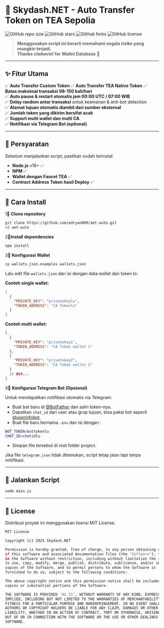 # 🚀 Skydash.NET - Auto Transfer Token on TEA Sepolia  
![GitHub repo size](https://img.shields.io/github/repo-size/adryan089/aet-auto?style=flat-square)
![GitHub stars](https://img.shields.io/github/stars/adryan089/aet-auto?style=flat-square)
![GitHub forks](https://img.shields.io/github/forks/adryan089/aet-auto?style=flat-square)
![GitHub license](https://img.shields.io/github/license/adryan089/aet-auto?style=flat-square)

> **Menggunakan script ini berarti memahami segala risiko yang mungkin terjadi.**  
> **Thanks clwkevin! for Wallet Database** 💙  

---

## ✨ Fitur Utama  
✅ **Auto Transfer Custom Token** 
✅ **Auto Transfer TEA Native Token**
✅ **Batas maksimal transaksi 98-150 kali/hari**  
✅ **Auto pause & restart otomatis jam 00:00 UTC / 07:00 WIB**  
✅ **Delay random antar transaksi** untuk keamanan & anti-bot detection  
✅ **Alamat tujuan otomatis diambil dari sumber eksternal**  
✅ **Jumlah token yang dikirim bersifat acak**  
✅ **Support multi wallet dan multi CA**  
✅ **Notifikasi via Telegram Bot (optional)**

---

## 📌 Persyaratan  
Sebelum menjalankan script, pastikan sudah terinstal:  
- **Node.js** v18+ ✅  
- **NPM** ✅  
- **Wallet dengan Faucet TEA** ✅  
- **Contract Address Token hasil Deploy** ✅

---

## 🔧 Cara Install  
1⃣ **Clone repository**  
```bash
git clone https://github.com/adryan089/aet-auto.git
cd aet-auto
```

2⃣**Install dependencies**
```bash
npm install
```

3⃣ **Konfigurasi Wallet**
```bash
cp wallets.json.examples wallets.json
```
Lalu edit file ```wallets.json``` dan isi dengan data wallet dan token lo:

**Contoh single wallet:**
```json
[
  {
    "PRIVATE_KEY": "privatekeylu",
    "TOKEN_ADDRESS": "CA Tokenlu"
  }
]
```

**Contoh multi wallet:**
```json
[
  {
    "PRIVATE_KEY": "privatekey1",
    "TOKEN_ADDRESS": "CA Token wallet 1"
  },
  {
    "PRIVATE_KEY": "privatekey2",
    "TOKEN_ADDRESS": "CA Token wallet 2"
  }
  // dst...
]
```

4⃣ **Konfigurasi Telegram Bot (Opsional)**

Untuk mendapatkan notifikasi otomatis via Telegram:

- Buat bot baru di [@BotFather](https://t.me/BotFather) dan salin token-nya.
- Dapatkan `chat_id` dari user atau grup tujuan, bisa pakai bot seperti [@userinfobot](https://t.me/userinfobot).
- Buat file baru bernama `.env` dan isi dengan :
```bash
BOT_TOKEN=bottokenlu
CHAT_ID=chatidlu
```
- Simpan file tersebut di root folder project.

Jika file `telegram.json` tidak ditemukan, script tetap jalan tapi tanpa notifikasi.

---

## 🚀 Jalankan Script

```bash
node main.js
```

---

## 📜 License
Distribusi proyek ini menggunakan lisensi MIT License.

```bash
MIT License

Copyright (c) 2025 Skydash.NET

Permission is hereby granted, free of charge, to any person obtaining a copy
of this software and associated documentation files (the "Software"), to deal
in the Software without restriction, including without limitation the rights
to use, copy, modify, merge, publish, distribute, sublicense, and/or sell
copies of the Software, and to permit persons to whom the Software is
furnished to do so, subject to the following conditions:

The above copyright notice and this permission notice shall be included in all
copies or substantial portions of the Software.

THE SOFTWARE IS PROVIDED "AS IS", WITHOUT WARRANTY OF ANY KIND, EXPRESS OR
IMPLIED, INCLUDING BUT NOT LIMITED TO THE WARRANTIES OF MERCHANTABILITY,
FITNESS FOR A PARTICULAR PURPOSE AND NONINFRINGEMENT. IN NO EVENT SHALL THE
AUTHORS OR COPYRIGHT HOLDERS BE LIABLE FOR ANY CLAIM, DAMAGES OR OTHER
LIABILITY, WHETHER IN AN ACTION OF CONTRACT, TORT OR OTHERWISE, ARISING FROM,
OUT OF OR IN CONNECTION WITH THE SOFTWARE OR THE USE OR OTHER DEALINGS IN THE
SOFTWARE.
```

